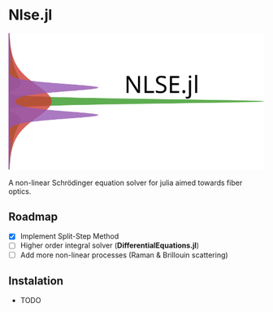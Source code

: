 # Nlse.jl

![NLSE](NLSE_logo.svg)

 A non-linear Schrödinger equation solver for julia aimed towards fiber optics.

## Roadmap

- [x] Implement Split-Step Method
- [ ] Higher order integral solver (**DifferentialEquations.jl**)
- [ ] Add more non-linear processes (Raman & Brillouin scattering)

## Instalation

* TODO
